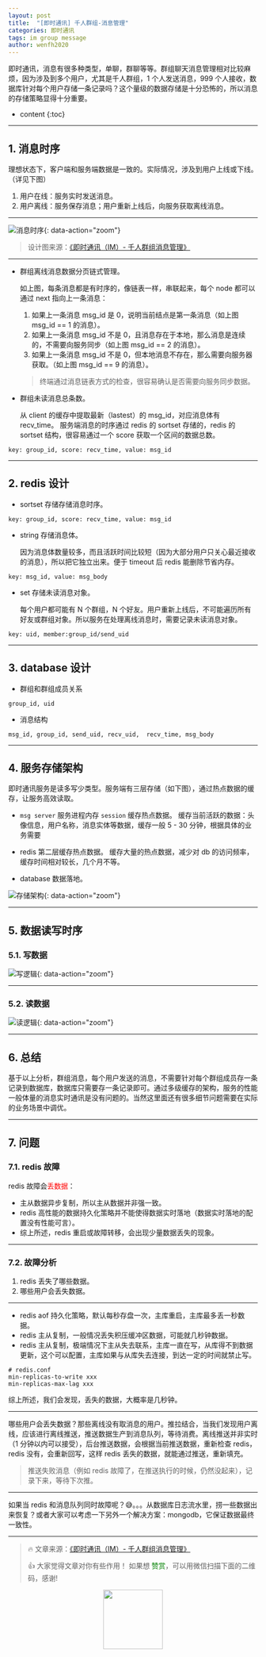 ```yaml
---
layout: post
title:  "[即时通讯] 千人群组-消息管理"
categories: 即时通讯
tags: im group message
author: wenfh2020
--- 
```


即时通讯，消息有很多种类型，单聊，群聊等等。群组聊天消息管理相对比较麻烦，因为涉及到多个用户，尤其是千人群组，1 个人发送消息，999 个人接收，数据库针对每个用户存储一条记录吗？这个量级的数据存储是十分恐怖的，所以消息的存储策略显得十分重要。



* content
{:toc}

---

## 1. 消息时序

理想状态下，客户端和服务端数据是一致的。实际情况，涉及到用户上线或下线。（详见下图）

1. 用户在线：服务实时发送消息。
2. 用户离线：服务保存消息；用户重新上线后，向服务获取离线消息。

---

![消息时序](/images/2020-02-25-08-14-15.png){: data-action="zoom"}

> 设计图来源：[《即时通讯（IM）- 千人群组消息管理》](https://www.processon.com/apps/5dbb0ac4e4b0ea86c41ca550)

---

* 群组离线消息数据分页链式管理。

   如上图，每条消息都是有时序的，像链表一样，串联起来，每个 node 都可以通过 next 指向上一条消息：
   1. 如果上一条消息 msg_id 是  0，说明当前结点是第一条消息（如上图 msg_id == 1 的消息）。
   2. 如果上一条消息 msg_id 不是 0，且消息存在于本地，那么消息是连续的，不需要向服务同步（如上图 msg_id == 2 的消息）。
   3. 如果上一条消息 msg_id 不是 0，但本地消息不存在，那么需要向服务器获取。（如上图 msg_id == 9 的消息）。
   > 终端通过消息链表方式的检查，很容易确认是否需要向服务同步数据。

* 群组未读消息总条数。

   从 client 的缓存中提取最新（lastest）的 msg_id，对应消息体有 recv_time。
   服务端消息的时序通过 redis 的 sortset 存储的，redis 的 sortset 结构，很容易通过一个 score 获取一个区间的数据总数。

```shell
key: group_id, score: recv_time, value: msg_id
```

---

## 2. redis 设计

* sortset 存储存储消息时序。

```shell
key: group_id, score: recv_time, value: msg_id
```

* string 存储消息体。

  因为消息体数量较多，而且活跃时间比较短（因为大部分用户只关心最近接收的消息），所以把它独立出来。便于 timeout 后 redis 能删除节省内存。

```shell
key: msg_id, value: msg_body
```

* set 存储未读消息对象。

  每个用户都可能有 N 个群组，N 个好友。用户重新上线后，不可能遍历所有好友或群组对象。所以服务在处理离线消息时，需要记录未读消息对象。

```shell
key: uid, member:group_id/send_uid
```

---

## 3. database 设计

* 群组和群组成员关系

```shell
group_id, uid
```

* 消息结构

```shell
msg_id, group_id, send_uid, recv_uid,  recv_time, msg_body
```

---

## 4. 服务存储架构

即时通讯服务是读多写少类型。服务端有三层存储（如下图），通过热点数据的缓存，让服务高效读取。

* `msg server` 服务进程内存 `session` 缓存热点数据。
   缓存当前活跃的数据：头像信息，用户名称，消息实体等数据，缓存一般 5 - 30 分钟，根据具体的业务需要

* redis 第二层缓存热点数据。
   缓存大量的热点数据，减少对 db 的访问频率，缓存时间相对较长，几个月不等。

* database 数据落地。

![存储架构](/images/2020-02-25-08-16-18.png){: data-action="zoom"}

---

## 5. 数据读写时序

### 5.1. 写数据

![写逻辑](/images/2020-02-25-08-16-44.png){: data-action="zoom"}

---

### 5.2. 读数据

![读逻辑](/images/2020-02-25-08-17-14.png){: data-action="zoom"}

---

## 6. 总结

基于以上分析，群组消息，每个用户发送的消息，不需要针对每个群组成员存一条记录到数据库，数据库只需要存一条记录即可。通过多级缓存的架构，服务的性能一般体量的消息实时通讯是没有问题的。当然这里面还有很多细节问题需要在实际的业务场景中调优。

---

## 7. 问题

### 7.1. redis 故障

redis 故障会<font color=red>丢数据</font>：

* 主从数据异步复制，所以主从数据并非强一致。
* redis 高性能的数据持久化策略并不能使得数据实时落地（数据实时落地的配置没有性能可言）。
* 综上所述，redis 重启或故障转移，会出现少量数据丢失的现象。

---

### 7.2. 故障分析

1. redis 丢失了哪些数据。
2. 哪些用户会丢失数据。

---

* redis aof 持久化策略，默认每秒存盘一次，主库重启，主库最多丢一秒数据。
* redis 主从复制，一般情况丢失积压缓冲区数据，可能就几秒钟数据。
* redis 主从复制，极端情况下主从失去联系，主库一直在写，从库得不到数据更新，这个可以配置，主库如果与从库失去连接，到达一定的时间就禁止写。

```shell
# redis.conf
min-replicas-to-write xxx
min-replicas-max-lag xxx
```

综上所述，我们会发现，丢失的数据，大概率是几秒钟。

---

哪些用户会丢失数据？那些离线没有取消息的用户。推拉结合，当我们发现用户离线，应该进行离线推送，推送数据生产到消息队列，等待消费。离线推送并非实时（1 分钟以内可以接受），后台推送数据，会根据当前推送数据，重新检查 redis，redis 没有，会重新回写，这样 redis 丢失的数据，就能通过推送，重新填充。

> 推送失败消息（例如 redis 故障了，在推送执行的时候，仍然没起来），记录下来，等待下次推。

---

如果当 redis 和消息队列同时故障呢？😅。。。从数据库日志流水里，捞一些数据出来恢复？或者大家可以考虑一下另外一个解决方案：mongodb，它保证数据最终一致性。

---

> 🔥 文章来源：[《即时通讯（IM）- 千人群组消息管理》](https://wenfh2020.com/2019/11/14/im-group-msg-mgr/)
>
> 👍 大家觉得文章对你有些作用！ 如果想 <font color=green>赞赏</font>，可以用微信扫描下面的二维码，感谢!
<div align=center><img src="/images/2020-08-06-15-49-47.png" width="120"/></div>

